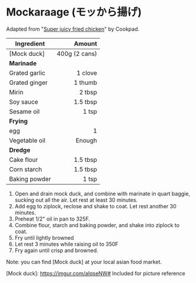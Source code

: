 # Mockaraage (モッから揚げ)

Adapted from "[Super juicy fried chicken](https://cookpad.com/recipe/691327)" by Cookpad.

| Ingredient    |        Amount |
|---------------|--------------:|
| [Mock duck]   | 400g (2 cans) |
| **Marinade**  |               |
| Grated garlic |       1 clove |
| Grated ginger |       1 thumb |
| Mirin         |        2 tbsp |
| Soy sauce     |      1.5 tbsp |
| Sesame oil    |         1 tsp |
| **Frying**    |               |
| egg           |             1 |
| Vegetable oil |        Enough |
| **Dredge**    |               |
| Cake flour    |      1.5 tbsp |
| Corn starch   |      1.5 tbsp |
| Baking powder |         1 tsp |

1. Open and drain mock duck, and combine with marinate in quart baggie, sucking out all the air.  Let rest at least 30 minutes.
2. Add egg to ziplock, reclose and shake to coat.  Let rest another 30 minutes.
3. Preheat 1/2" oil in pan to 325F.
4. Combine flour, starch and baking powder, and shake into ziplock to coat.
5. Fry until lightly browned
6. Let rest 3 minutes while raising oil to 350F
7. Fry again until crisp and browned.

Note: you can find [Mock duck] at your local asian food market.

[Mock duck]: https://imgur.com/aIqseNW# Included for picture reference

